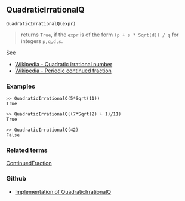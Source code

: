 ## QuadraticIrrationalQ

```
QuadraticIrrationalQ(expr)
```

> returns `True`, if the `expr` is of the form `(p + s * Sqrt(d)) / q` for integers `p,q,d,s`.

See
* [Wikipedia - Quadratic irrational number](https://en.wikipedia.org/wiki/Quadratic_irrational_number)
* [Wikipedia - Periodic continued fraction](https://en.wikipedia.org/wiki/Periodic_continued_fraction)

### Examples

```
>> QuadraticIrrationalQ(5*Sqrt(11))
True

>> QuadraticIrrationalQ((7*Sqrt(2) + 1)/11)
True

>> QuadraticIrrationalQ(42)
False
```

### Related terms

[ContinuedFraction](ContinuedFraction.md) 

### Github

* [Implementation of QuadraticIrrationalQ](https://github.com/axkr/symja_android_library/blob/master/symja_android_library/matheclipse-core/src/main/java/org/matheclipse/core/builtin/NumberTheory.java#L4423) 
